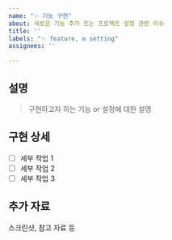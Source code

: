 ```yaml
---
name: "✨ 기능 구현"
about: 새로운 기능 추가 또는 프로젝트 설정 관련 이슈
title: ''
labels: "✨ feature, ⚙️ setting"
assignees: ''

---
```


## 설명

> 구현하고자 하는 기능 or 설정에 대한 설명

## 구현 상세

- [ ] 세부 작업 1
- [ ] 세부 작업 2
- [ ] 세부 작업 3

## 추가 자료

스크린샷, 참고 자료 등
